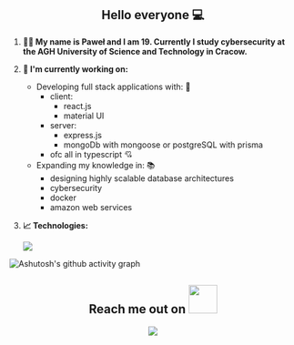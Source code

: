 <h2 align="center">
      Hello everyone 💻
</h2>

1. **👨‍💻 My name is Paweł and I am 19. Currently I study cybersecurity at the AGH University of Science and Technology in Cracow.**

2. **🔭 I'm currently working on:**

      - Developing full stack applications with: 🗼
        - client: 
          - react.js
          - material UI
        - server: 
          - express.js
          - mongoDb with mongoose or postgreSQL with prisma
        - ofc all in typescript 💘
      - Expanding my knowledge in: 📚
        - designing highly scalable database architectures
        - cybersecurity
        - docker
        - amazon web services
3. **📈 Technologies:**

      <img src = "https://github-readme-stats.vercel.app/api/top-langs/?username=devKica&langs_count=3&layout=compact&theme=dark">

<p align = "center">
      
![Ashutosh's github activity graph](https://activity-graph.herokuapp.com/graph?username=devKica&custom_title=DevKica's%20Contribution%20Graph&hide_border=true&theme=react-dark)

</p>   

<h2 align="center">Reach me out on <img src="https://media0.giphy.com/media/jqNPzdTTxQfOgOqpO4/source.gif" width="50"></h2>

<p align="center">

<a href="mailto: devKica777@gmail.com">
    <img src="https://img.shields.io/badge/-devKica777-c14438?style=flat-square&logo=Gmail&logoColor=white&link=mailto:devKica777@gmail.com"/>
</a>
   
</p>
